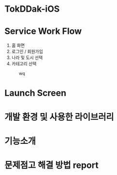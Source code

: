 # TokDDak-iOS


Service Work Flow
======

<ol>
  <li> 홈 화면 </li>
  <li> 로그인 / 회원가입 </li>
  <li> 나라 및 도시 선택 </li>
  <li> 카테고리 선택 </li>
  <ul> wq </ul>
  
  
  
</ol>

Launch Screen
======


개발 환경 및 사용한 라이브러리
=======

기능소개
======






문제점고 해결 방법 report
=====
